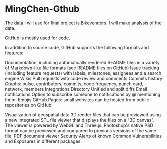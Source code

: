 # MingChen-Gthub

The data I will use for final project is Bikevendors. 
I will make analysis of the data.

GitHub is mostly used for code.

In addition to source code, GitHub supports the following formats and features:

Documentation, including automatically rendered README files in a variety of Markdown-like file formats (see README files on GitHub)
Issue tracking (including feature requests) with labels, milestones, assignees and a search engine
Wikis
Pull requests with code review and comments
Commits history
Graphs: pulse, contributors, commits, code frequency, punch card, network, members
Integrations Directory
Unified and split diffs
Email notifications
Option to subscribe someone to notifications by @ mentioning them.
Emojis
GitHub Pages: small websites can be hosted from public repositories on GitHub. 

Visualization of geospatial data
3D render files that can be previewed using a new integrated STL file viewer that displays the files on a "3D canvas". The viewer is powered by WebGL and Three.js.
Photoshop's native PSD format can be previewed and compared to previous versions of the same file.
PDF document viewer
Security Alerts of known Common Vulnerabilities and Exposures in different packages
